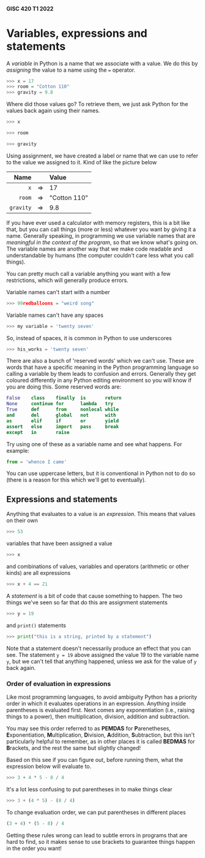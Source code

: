 #### GISC 420 T1 2022
# Variables, expressions and statements
A *variable* in Python is a name that we associate with a value. We do this by *assigning* the value to a name using the `=` operator.

```python
>>> x = 17
>>> room = "Cotton 110"
>>> gravity = 9.8
```

Where did those values go? To retrieve them, we just ask Python for the values back again using their names.

```python
>>> x
```

```python
>>> room
```

```python
>>> gravity
```

Using assignment, we have created a label or name that we can use to refer to the value we assigned to it. Kind of like the picture below

Name | &nbsp; | Value
-:|:-:|:-
`x`| &rArr; | 17
`room` | &rArr; | "Cotton 110"
`gravity` | &rArr; | 9.8


If you have ever used a calculator with memory registers, this is a bit like that, but you can call things (more or less) whatever you want by giving it a name. Generally speaking, in programming we use variable names that are *meaningful in the context of the program*, so that we know what's going on. The variable names are another way that we make code readable and understandable by humans (the computer couldn't care less what you call things).

You can pretty much call a variable anything you want with a few restrictions, which will generally produce errors.

Variable names can't start with a number

```python
>>> 99redballoons = "weird song"
```

Variable names can't have any spaces

```python
>>> my variable = 'twenty seven'
```

So, instead of spaces, it is common in Python to use underscores

```python
>>> his_works = 'twenty seven'
```

There are also a bunch of 'reserved words' which we can't use. These are words that have a specific meaning in the Python programming language so calling a variable by them leads to confusion and errors. Generally they get coloured differently in any Python editing environment so you will know if you are doing this. Some reserved words are:

```python
False    class    finally  is       return
None     continue for      lambda   try
True     def      from     nonlocal while
and      del      global   not      with
as       elif     if       or       yield
assert   else     import   pass     break
except   in       raise
```

Try using one of these as a variable name and see what happens. For example:

```python
from = 'whence I came'
```

You can use uppercase letters, but it is conventional in Python not to do so (there is a reason for this which we'll get to eventually).

## Expressions and statements
Anything that evaluates to a value is an *expression*. This means that values on their own

```python
>>> 53
```

variables that have been assigned a value

```python
>>> x
```

and combinations of values, variables and operators (arithmetic or other kinds) are all expressions

```python
>>> x + 4 == 21
```

A *statement* is a bit of code that cause something to happen. The two things we've seen so far that do this are assignment statements

```python
>>> y = 19
```

and `print()` statements

```python
>>> print("this is a string, printed by a statement")
```

Note that a statement doesn't necessarily produce an effect that you can see. The statement `y = 19` above assigned the value 19 to the variable name `y`, but we can't tell that anything happened, unless we ask for the value of `y` back again.

### Order of evaluation in expressions
Like most programming languages, to avoid ambiguity Python has a priority order in which it evaluates operations in an expression.  Anything inside parentheses is evaluated first. Next comes any exponentiation (i.e., raising things to a power), then multiplication, division, addition and subtraction.

You may see this order referred to as **PEMDAS** for **P**arenetheses, **E**xponentiation, **M**ultiplication, **D**ivision, **A**ddition, **S**ubtraction, but this isn't particularly helpful to remember, as in other places it is called **BEDMAS** for **B**rackets, and the rest the same but slightly changed!

Based on this see if you can figure out, before running them, what the expression below will evaluate to.

```python
>>> 3 + 4 * 5 - 8 / 4
```

It's a lot less confusing to put parentheses in to make things clear

```python
>>> 3 + (4 * 5) - (8 / 4)
```

To change evaluation order, we can put parentheses in different places

```python
(3 + 4) * (5 - 8) / 4
```

Getting these rules wrong can lead to subtle errors in programs that are hard to find, so it makes sense to use brackets to guarantee things happen in the order you want!
